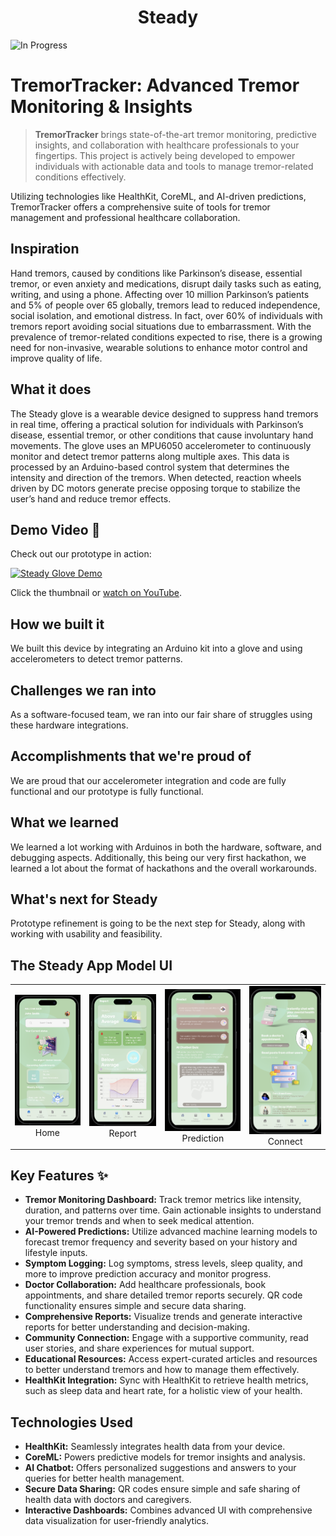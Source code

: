 <h1 align="center">
  Steady
</h1>

![In Progress](https://img.shields.io/badge/status-in%20progress-yellow.svg)

# TremorTracker: Advanced Tremor Monitoring & Insights

> **TremorTracker** brings state-of-the-art tremor monitoring, predictive insights, and collaboration with healthcare professionals to your fingertips. This project is actively being developed to empower individuals with actionable data and tools to manage tremor-related conditions effectively.

Utilizing technologies like HealthKit, CoreML, and AI-driven predictions, TremorTracker offers a comprehensive suite of tools for tremor management and professional healthcare collaboration.

## Inspiration
Hand tremors, caused by conditions like Parkinson’s disease, essential tremor, or even anxiety and medications, disrupt daily tasks such as eating, writing, and using a phone. Affecting over 10 million Parkinson’s patients and 5% of people over 65 globally, tremors lead to reduced independence, social isolation, and emotional distress. In fact, over 60% of individuals with tremors report avoiding social situations due to embarrassment. With the prevalence of tremor-related conditions expected to rise, there is a growing need for non-invasive, wearable solutions to enhance motor control and improve quality of life.

## What it does
The Steady glove is a wearable device designed to suppress hand tremors in real time, offering a practical solution for individuals with Parkinson’s disease, essential tremor, or other conditions that cause involuntary hand movements. The glove uses an MPU6050 accelerometer to continuously monitor and detect tremor patterns along multiple axes. This data is processed by an Arduino-based control system that determines the intensity and direction of the tremors. When detected, reaction wheels driven by DC motors generate precise opposing torque to stabilize the user’s hand and reduce tremor effects.

## Demo Video 🎥
Check out our prototype in action:

[![Steady Glove Demo](https://img.youtube.com/vi/3dFWXR6gABw/0.jpg)](https://www.youtube.com/shorts/3dFWXR6gABw)

Click the thumbnail or [watch on YouTube](https://www.youtube.com/shorts/3dFWXR6gABw).

## How we built it
We built this device by integrating an Arduino kit into a glove and using accelerometers to detect tremor patterns.

## Challenges we ran into
As a software-focused team, we ran into our fair share of struggles using these hardware integrations.

## Accomplishments that we're proud of
We are proud that our accelerometer integration and code are fully functional and our prototype is fully functional.

## What we learned
We learned a lot working with Arduinos in both the hardware, software, and debugging aspects. Additionally, this being our very first hackathon, we learned a lot about the format of hackathons and the overall workarounds.

## What's next for Steady
Prototype refinement is going to be the next step for Steady, along with working with usability and feasibility.

## The Steady App Model UI

<table>
  <tr>
    <td align="center"><img src="Files/Home.png" alt="Home" width="200"/><br>Home</td>
    <td align="center"><img src="Files/Report.png" alt="Report" width="200"/><br>Report</td>
    <td align="center"><img src="Files/Prediction.png" alt="Prediction" width="200"/><br>Prediction</td>
    <td align="center"><img src="Files/Connect.png" alt="Connect" width="200"/><br>Connect</td>
  </tr>
</table>

## Key Features ✨

- **Tremor Monitoring Dashboard:** Track tremor metrics like intensity, duration, and patterns over time. Gain actionable insights to understand your tremor trends and when to seek medical attention.
- **AI-Powered Predictions:** Utilize advanced machine learning models to forecast tremor frequency and severity based on your history and lifestyle inputs.
- **Symptom Logging:** Log symptoms, stress levels, sleep quality, and more to improve prediction accuracy and monitor progress.
- **Doctor Collaboration:** Add healthcare professionals, book appointments, and share detailed tremor reports securely. QR code functionality ensures simple and secure data sharing.
- **Comprehensive Reports:** Visualize trends and generate interactive reports for better understanding and decision-making.
- **Community Connection:** Engage with a supportive community, read user stories, and share experiences for mutual support.
- **Educational Resources:** Access expert-curated articles and resources to better understand tremors and how to manage them effectively.
- **HealthKit Integration:** Sync with HealthKit to retrieve health metrics, such as sleep data and heart rate, for a holistic view of your health.

## Technologies Used

- **HealthKit:** Seamlessly integrates health data from your device.
- **CoreML:** Powers predictive models for tremor insights and analysis.
- **AI Chatbot:** Offers personalized suggestions and answers to your queries for better health management.
- **Secure Data Sharing:** QR codes ensure simple and safe sharing of health data with doctors and caregivers.
- **Interactive Dashboards:** Combines advanced UI with comprehensive data visualization for user-friendly analytics.
